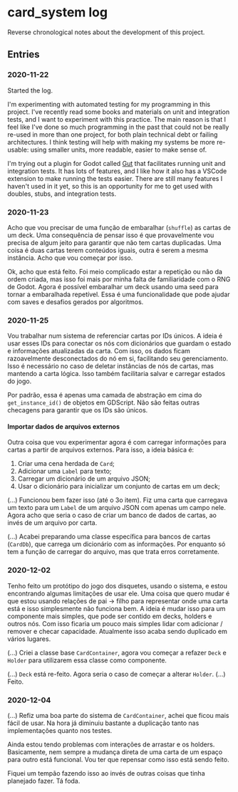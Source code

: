 # card_system log

Reverse chronological notes about the development of this project.

## Entries

### 2020-11-22

Started the log.

I'm experimenting with automated testing for my programming in this project. I've recently read some books and materials on unit and integration tests, and I want to experiment with this practice. The main reason is that I feel like I've done so much programming in the past that could not be really re-used in more than one project, for both plain technical debt or failing architectures. I think testing will help with making my systems be more re-usable: using smaller units, more readable, easier to make sense of.

I'm trying out a plugin for Godot called [Gut](https://github.com/bitwes/Gut/) that facilitates running unit and integration tests. It has lots of features, and I like how it also has a VSCode extension to make running the tests easier. There are still many features I haven't used in it yet, so this is an opportunity for me to get used with doubles, stubs, and integration tests.

### 2020-11-23

Acho que vou precisar de uma função de embaralhar (`shuffle`) as cartas de um deck. Uma consequência de pensar isso é que provavelmente vou precisa de algum jeito para garantir que não tem cartas duplicadas. Uma coisa é duas cartas terem conteúdos iguais, outra é serem a mesma instância. Acho que vou começar por isso.

Ok, acho que está feito. Foi meio complicado estar a repetição ou não da ordem criada, mas isso foi mais por minha falta de familiaridade com o RNG de Godot. Agora é possível embaralhar um deck usando uma seed para tornar a embaralhada repetível. Essa é uma funcionalidade que pode ajudar com saves e desafios gerados por algoritmos.

### 2020-11-25

Vou trabalhar num sistema de referenciar cartas por IDs únicos. A ideia é usar esses IDs para conectar os nós com dicionários que guardam o estado e informações atualizadas da carta. Com isso, os dados ficam razoavelmente desconectados do nó em si, facilitando seu gerenciamento. Isso é necessário no caso de deletar instâncias de nós de cartas, mas mantendo a carta lógica. Isso também facilitaria salvar e carregar estados do jogo.

Por padrão, essa é apenas uma camada de abstração em cima do `get_instance_id()` de objetos em GDScript. Não são feitas outras checagens para garantir que os IDs são únicos.

#### Importar dados de arquivos externos

Outra coisa que vou experimentar agora é com carregar informações para cartas a partir de arquivos externos. Para isso, a ideia básica é:

1. Criar uma cena herdada de `Card`;
2. Adicionar uma `Label` para texto;
3. Carregar um dicionário de um arquivo JSON;
4. Usar o dicionário para inicializar um conjunto de cartas em um deck;

(...) Funcionou bem fazer isso (até o 3o item). Fiz uma carta que carregava um texto para um `Label` de um arquivo JSON com apenas um campo nele. Agora acho que seria o caso de criar um banco de dados de cartas, ao invés de um arquivo por carta.

(...) Acabei preparando uma classe específica para bancos de cartas (`CardDb`), que carrega um dicionário com as informações. Por enquanto só tem a função de carregar do arquivo, mas que trata erros corretamente.

### 2020-12-02

Tenho feito um protótipo do jogo dos disquetes, usando o sistema, e estou encontrando algumas limitações de usar ele. Uma coisa que quero mudar é que estou usando relações de pai -> filho para representar onde uma carta está e isso simplesmente não funciona bem. A ideia é mudar isso para um componente mais simples, que pode ser contido em decks, holders e outros nós. Com isso ficaria um pouco mais simples lidar com adicionar / remover e checar capacidade. Atualmente isso acaba sendo duplicado em vários lugares.

(...) Criei a classe base `CardContainer`, agora vou começar a refazer `Deck` e `Holder` para utilizarem essa classe como componente.

(...) `Deck` está re-feito. Agora seria o caso de começar a alterar `Holder`. (...) Feito.

### 2020-12-04

(...) Refiz uma boa parte do sistema de `CardContainer`, achei que ficou mais fácil de usar. Na hora já diminuiu bastante a duplicação tanto nas implementações quanto nos testes.

Ainda estou tendo problemas com interações de arrastar e os holders. Basicamente, nem sempre a mudança direta de uma carta de um espaço para outro está funcional. Vou ter que repensar como isso está sendo feito.

Fiquei um tempão fazendo isso ao invés de outras coisas que tinha planejado fazer. Tá foda.
